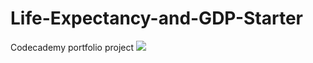 # Life-Expectancy-and-GDP-Starter
Codecademy portfolio project
![](https://github.com/jossbnd/Life-Expectancy-and-GDP-Starter/blob/main/gdp_evolution.gif)
